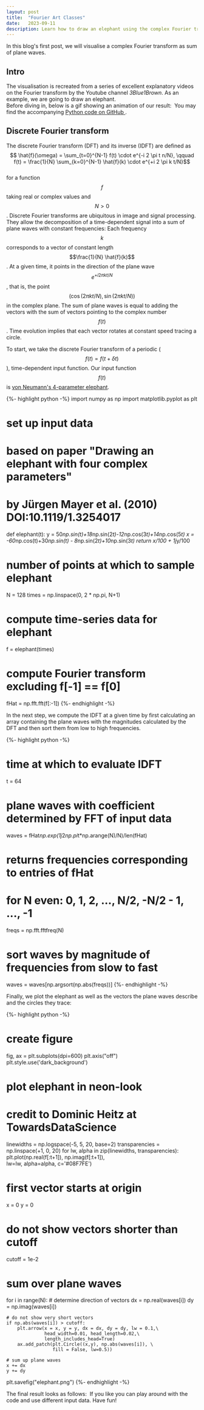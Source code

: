 ```yaml
---
layout: post
title:  "Fourier Art Classes"
date:   2023-09-11
description: Learn how to draw an elephant using the complex Fourier transform! 
---
```


<script src="https://cdn.mathjax.org/mathjax/latest/MathJax.js?config=TeX-AMS-MML_HTMLorMML" type="text/javascript"></script>

<p class="intro"><span class="dropcap">I</span>n this blog's first post, we will visualise a complex Fourier transform as sum of plane waves. </p>


## Intro
The visualisation is recreated from a series of excellent explanatory videos on the Fourier transform by the Youtube channel <em>3Blue1Brown</em>. As an example, we are going to draw an elephant.<br>
Before diving in, below is a gif showing an animation of our result:
<img src="{{ site.baseurl }}/assets/img/fourierpainter-python/animation.gif" alt="" class="center"> 
You may find the accompanying <a href="https://github.com/KunkelAlexander/fourierpainter-python"> Python code on GitHub </a>. 


## Discrete Fourier transform

The discrete Fourier transform (DFT) and its inverse (IDFT) are defined as\
$$ \hat{f}(\omega) = \sum_{t=0}^{N-1} f(t) \cdot e^{-i 2 \pi t n/N}, \qquad f(t) = \frac{1}{N} \sum_{k=0}^{N-1} \hat{f}(k) \cdot e^{+i 2 \pi k t/N}$$\
for a function $$f$$ taking real or complex values and $$N > 0$$. 
Discrete Fourier transforms are ubiquitous in image and signal processing. They allow the decomposition of a time-dependent signal into a sum of plane waves with constant frequencies: Each frequency $$k$$ corresponds to a vector of constant length $$\frac{1}{N} \hat{f}(k)$$. At a given time, it points in the direction of the plane wave $$e^{+i 2 \pi k t/N}$$, that is, the point $$(\cos(2 \pi k t/N), \sin(2 \pi k t/N))$$ in the complex plane. The sum of plane waves is equal to adding the vectors with the sum of vectors pointing to the complex number $$f(t)$$. Time evolution implies that each vector rotates at constant speed tracing a circle.

To start, we take the discrete Fourier transform of a periodic ($$f(t) = f(t + \delta t)$$), time-dependent input function. Our input function $$f(t)$$ is [von Neumann's 4-parameter elephant][vonneumann-elephant-wiki].


{%- highlight python -%}
import numpy as np 
import matplotlib.pyplot as plt

# set up input data
# based on paper "Drawing an elephant with four complex parameters"
# by Jürgen Mayer et al. (2010) DOI:10.1119/1.3254017
def elephant(t):
    y =  50*np.sin(t)+18*np.sin(2*t)-12*np.cos(3*t)+14*np.cos(5*t)
    x = -60*np.cos(t)+30*np.sin(t)  - 8*np.sin(2*t)+10*np.sin(3*t)
    return x/100 + 1j*y/100

# number of points at which to sample elephant
N      = 128
times  = np.linspace(0, 2 * np.pi, N+1)
# compute time-series data for elephant
f      = elephant(times)
# compute Fourier transform excluding f[-1] == f[0]
fHat   = np.fft.fft(f[:-1])
{%- endhighlight -%}

In the next step, we compute the IDFT at a given time by first calculating an array containing the plane waves with the magnitudes calculated by the DFT and then sort them from low to high frequencies.

{%- highlight python -%}
# time at which to evaluate IDFT
t      = 64 
# plane waves with coefficient determined by FFT of input data 
waves  = fHat*np.exp(1j*2*np.pi*t*np.arange(N)/N)/len(fHat)
# returns frequencies corresponding to entries of fHat
# for N even: 0, 1, 2, ..., N/2, -N/2 - 1, ..., -1
freqs  = np.fft.fftfreq(N)
# sort waves by magnitude of frequencies from slow to fast 
waves  = waves[np.argsort(np.abs(freqs))]
{%- endhighlight -%}

Finally, we plot the elephant as well as the vectors the plane waves describe and the circles they trace:

{%- highlight python -%}
# create figure
fig, ax = plt.subplots(dpi=600)
plt.axis("off") 
plt.style.use('dark_background')

# plot elephant in neon-look 
# credit to Dominic Heitz at TowardsDataScience
linewidths     = np.logspace(-5, 5, 20, base=2)
transparencies = np.linspace(+1, 0, 20)
for lw, alpha in zip(linewidths, transparencies):
    plt.plot(np.real(f[:t+1]), np.imag(f[:t+1]), \
             lw=lw, alpha=alpha, c='#08F7FE')
    
# first vector starts at origin
x      = 0
y      = 0
# do not show vectors shorter than cutoff
cutoff = 1e-2

# sum over plane waves
for i in range(N):
    # determine direction of vectors 
    dx = np.real(waves[i])
    dy = np.imag(waves[i])

    # do not show very short vectors
    if np.abs(waves[i]) > cutoff:
        plt.arrow(x = x, y = y, dx = dx, dy = dy, lw = 0.1,\
                  head_width=0.01, head_length=0.02,\
                  length_includes_head=True)
        ax.add_patch(plt.Circle((x,y), np.abs(waves[i]), \
                     fill = False, lw=0.5))

    # sum up plane waves
    x += dx
    y += dy

plt.savefig("elephant.png")
{%- endhighlight -%}

The final result looks as follows:
<img src="{{ site.baseurl }}/assets/img/fourierpainter-python/elephant.png" alt="" class="center"> 
If you like you can play around with the code and use different input data. Have fun!



[fourierpainter-python-gh]: https://github.com/KunkelAlexander/fourierpainter-python
[vonneumann-elephant-wiki]: https://en.wikipedia.org/w/index.php?title=Von_Neumann%27s_elephant&oldid=1136353945